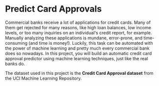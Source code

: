 # Predict Card Approvals

Commercial banks receive a lot of applications for credit cards. 
Many of them get rejected for many reasons, like high loan balances, low income levels, 
or too many inquiries on an individual's credit report, for example. 
Manually analyzing these applications is mundane, error-prone, and time-consuming (and time is money!). 
Luckily, this task can be automated with the power of machine learning and pretty much every commercial bank 
does so nowadays. In this project, you will build an automatic credit card approval predictor using 
machine learning techniques, just like the real banks do.

The dataset used in this project is the **Credit Card Approval dataset** from the UCI Machine Learning Repository.
